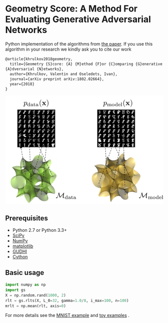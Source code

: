 # Geometry Score: A Method For Evaluating Generative Adversarial Networks
Python implementation of the algorithms from [the paper](https://arxiv.org/abs/1802.02664).
If you use this algorithm in your research we kindly ask you to cite our work
```
@article{khrulkov2018geometry,
  title={Geometry {S}core: {A} {M}ethod {F}or {C}omparing {G}enerative {A}dversarial {N}etworks},
  author={Khrulkov, Valentin and Oseledets, Ivan},
  journal={arXiv preprint arXiv:1802.02664},
  year={2018}
}
```


![manifolds](assets/manif.png)
## Prerequisites

- Python 2.7 or Python 3.3+
- [SciPy](http://www.scipy.org/install.html)
- [NumPy](http://www.numpy.org/)
- [matplotlib](https://matplotlib.org/users/installing.html)
- [GUDHI](http://gudhi.gforge.inria.fr/python/latest/installation.html)
- [Cython](http://cython.org/)

## Basic usage
```python
import numpy as np
import gs
X = np.random.rand(1000, 2)
rlt = gs.rlts(X, L_0=32, gamma=1.0/8, i_max=100, n=100)
mrlt = np.mean(rlt, axis=0)
```
For more details see the [MNIST example](https://github.com/geom-score/geometry-score/blob/master/example-mnist.ipynb) and
[toy examples](https://github.com/geom-score/geometry-score/blob/master/examples-basic.ipynb)
.

